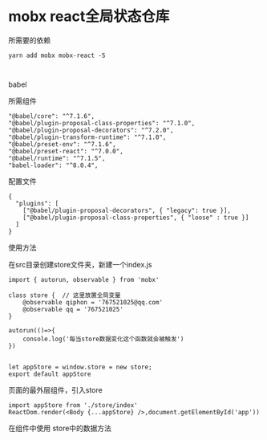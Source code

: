 # mobx react全局状态仓库

所需要的依赖

```
yarn add mobx mobx-react -S



```

babel

所需组件
```
"@babel/core": "^7.1.6",
"@babel/plugin-proposal-class-properties": "^7.1.0",
"@babel/plugin-proposal-decorators": "^7.2.0",
"@babel/plugin-transform-runtime": "^7.1.0",
"@babel/preset-env": "^7.1.6",
"@babel/preset-react": "^7.0.0",
"@babel/runtime": "^7.1.5",
"babel-loader": "^8.0.4",

```

配置文件
```
{
  "plugins": [
    ["@babel/plugin-proposal-decorators", { "legacy": true }],
    ["@babel/plugin-proposal-class-properties", { "loose" : true }]
  ]
}

```


使用方法

在src目录创建store文件夹，新建一个index.js

```
import { autorun, observable } from 'mobx'

class store {  // 这里放置全局变量
    @observable qiphon = '767521025@qq.com'
    @observable qq = '767521025'
}

autorun(()=>{
    console.log('每当store数据变化这个函数就会被触发')
})


let appStore = window.store = new store;
export default appStore

```
页面的最外层组件，引入store

```
import appStore from './store/index'
ReactDom.render(<Body {...appStore} />,document.getElementById('app'))

```

在组件中使用 store中的数据方法

```


```